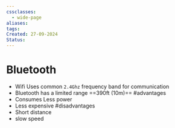 ```yaml
---
cssclasses:
  - wide-page
aliases: 
tags: 
Created: 27-09-2024
Status:
---
```

# Bluetooth
- Wifi Uses common `2.4Ghz` frequency band for communication
- Bluetooth has a limited range ==390ft (10m)==
#advantages 
- Consumes Less power 
- Less expensive
#disadvantages 
- Short distance 
- slow speed 
